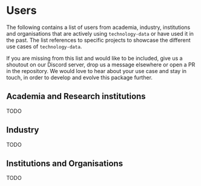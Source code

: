 # Users

The following contains a list of users from academia, industry, institutions and organisations that are actively using `technology-data` or have used it in the past.
The list references to specific projects to showcase the different use cases of `technology-data`.


If you are missing from this list and would like to be included, give us a shoutout on our Discord server, drop us a message elsewhere or open a PR in the repository.
We would love to hear about your use case and stay in touch, in order to develop and evolve this package further.

## Academia and Research institutions

TODO

## Industry

TODO

## Institutions and Organisations

TODO
